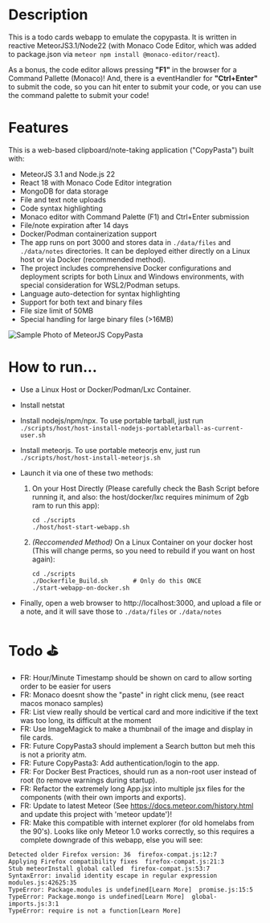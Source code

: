 # Description
This is a todo cards webapp to emulate the copypasta. It is written in reactive MeteorJS3.1/Node22 (with Monaco Code Editor, which was added to package.json via `meteor npm install @monaco-editor/react`). 

As a bonus, the code editor allows pressing **"F1"** in the browser for a Command Pallette (Monaco)! And, there is a eventHandler for **"Ctrl+Enter"** to submit the code, so you can hit enter to submit your code, or you can use the command palette to submit your code!

# Features 
This is a web-based clipboard/note-taking application ("CopyPasta") built with:
* MeteorJS 3.1 and Node.js 22
* React 18 with Monaco Code Editor integration
* MongoDB for data storage
* File and text note uploads
* Code syntax highlighting
* Monaco editor with Command Palette (F1) and Ctrl+Enter submission
* File/note expiration after 14 days
* Docker/Podman containerization support
* The app runs on port 3000 and stores data in `./data/files` and `./data/notes` directories. It can be deployed either directly on a Linux host or via Docker (recommended method).
* The project includes comprehensive Docker configurations and deployment scripts for both Linux and Windows environments, with special consideration for WSL2/Podman setups.
* Language auto-detection for syntax highlighting
* Support for both text and binary files
* File size limit of 50MB
* Special handling for large binary files (>16MB)

![Sample Photo of MeteorJS CopyPasta](https://github.com/user-attachments/assets/1c1dfc5d-ad81-4704-b7cd-93354c11460b "A sample photo of the CopyPasta webpage then runs in MeteorJS")

# How to run...
* Use a Linux Host or Docker/Podman/Lxc Container.
* Install netstat
* Install nodejs/npm/npx. To use portable tarball, just run ```./scripts/host/host-install-nodejs-portabletarball-as-current-user.sh```
* Install meteorjs. To use portable meteorjs env, just run ```./scripts/host/host-install-meteorjs.sh```
* Launch it via one of these two methods:
    1. On your Host Directly (Please carefully check the Bash Script before running it, and also: the host/docker/lxc requires minimum of 2gb ram to run this app): 
        ```        
        cd ./scripts
        ./host/host-start-webapp.sh
        ```
    2. *(Reccomended Method)* On a Linux Container on your docker host (This will change perms, so you need to rebuild if you want on host again):
    
        ```
        cd ./scripts  
        ./Dockerfile_Build.sh       # Only do this ONCE
        ./start-webapp-on-docker.sh
        ```

* Finally, open a web browser to http://localhost:3000, and upload a file or a note, and it will save those to `./data/files` or `./data/notes`

# Todo ⛳
* FR: Hour/Minute Timestamp should be shown on card to allow sorting order to be easier for users
* FR: Monaco doesnt show the "paste" in right click menu, (see react macos monaco samples)
* FR: List view really should be vertical card and more indicitive if the text was too long, its difficult at the moment
* FR: Use ImageMagick to make a thumbnail of the image and display in file cards.
* FR: Future CopyPasta3 should implement a Search button but meh this is not a priority atm.
* FR: Future CopyPasta3: Add authentication/login to the app.
* FR: For Docker Best Practices, should run as a non-root user instead of root (to remove warnings during startup).
* FR: Refactor the extremely long App.jsx into multiple jsx files for the components (with their own imports and exports). 
* FR: Update to latest Meteor (See https://docs.meteor.com/history.html and update this project with 'meteor update')!
* FR: Make this compatible with internet explorer (for old homelabs from the 90's). Looks like only Meteor 1.0 works correctly, so this requires a complete downgrade of this webapp, else you will see:
```log
Detected older Firefox version: 36  firefox-compat.js:12:7
Applying Firefox compatibility fixes  firefox-compat.js:21:3
Stub meteorInstall global called  firefox-compat.js:53:7
SyntaxError: invalid identity escape in regular expression  modules.js:42625:35
TypeError: Package.modules is undefined[Learn More]  promise.js:15:5
TypeError: Package.mongo is undefined[Learn More]  global-imports.js:3:1
TypeError: require is not a function[Learn More]
```